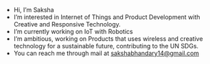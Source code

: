 - Hi, I’m Saksha
- I’m interested in Internet of Things and Product Development with Creative and Responsive Technology.
- I’m currently working on IoT with Robotics
- I’m ambitious, working on Products that uses wireless and creative technology for a sustainable future, contributing to the UN SDGs.
- You can reach me through mail at sakshabhandary14@gmail.com

<!---
SakshaBhandary/SakshaBhandary is a ✨ special ✨ repository because its `README.md` (this file) appears on your GitHub profile.
You can click the Preview link to take a look at your changes.
--->
